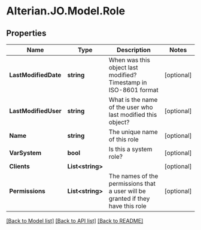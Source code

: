 # Alterian.JO.Model.Role

## Properties

Name | Type | Description | Notes
------------ | ------------- | ------------- | -------------
**LastModifiedDate** | **string** | When was this object last modified? Timestamp in ISO-8601 format | [optional] 
**LastModifiedUser** | **string** | What is the name of the user who last modified this object? | [optional] 
**Name** | **string** | The unique name of this role | [optional] 
**VarSystem** | **bool** | Is this a system role? | [optional] 
**Clients** | **List&lt;string&gt;** |  | [optional] 
**Permissions** | **List&lt;string&gt;** | The names of the permissions that a user will be granted if they have this role | [optional] 

[[Back to Model list]](../README.md#documentation-for-models) [[Back to API list]](../README.md#documentation-for-api-endpoints) [[Back to README]](../README.md)

